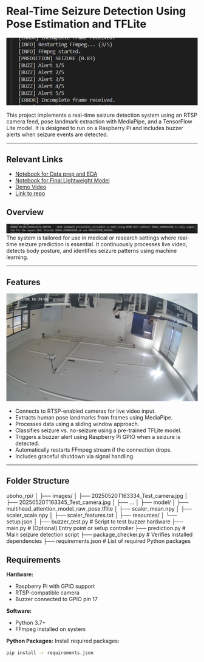 # Real-Time Seizure Detection Using Pose Estimation and TFLite

![prediction](./images/prediction.png)

This project implements a real-time seizure detection system using an RTSP camera feed, pose landmark extraction with MediaPipe, and a TensorFlow Lite model. It is designed to run on a Raspberry Pi and includes buzzer alerts when seizure events are detected.

---

## Relevant Links
- [Notebook for Data prep and EDA](https://colab.research.google.com/drive/1QYHZ_VQo9THJQWKK6x_FUeq7tYCn8fC7?usp=sharing)
- [Notebook for Final Lightweight Model]([https://colab.research.google.com/drive/1QYHZ_VQo9THJQWKK6x_FUeq7tYCn8fC7?usp=sharing](https://colab.research.google.com/drive/17U-En9VbbQxZGF3VF0IfJcvyikaMIZP1?usp=sharing))
- [Demo Video](https://drive.google.com/drive/folders/1u1_SWO-1Wuf-vYJglyCKBCgyUf9wSh-H?usp=sharing)
- [Link to repo](https://github.com/Isaiah-Essien/uboho_rpi)
  

## Overview

![landmarks](./images/landmark.png)
The system is tailored for use in medical or research settings where real-time seizure prediction is essential. It continuously processes live video, detects body posture, and identifies seizure patterns using machine learning.

---

## Features
![sample image from camera](./images/20250520T163408_Test_camera.jpg)
- Connects to RTSP-enabled cameras for live video input.
- Extracts human pose landmarks from frames using MediaPipe.
- Processes data using a sliding window approach.
- Classifies seizure vs. no-seizure using a pre-trained TFLite model.
- Triggers a buzzer alert using Raspberry Pi GPIO when a seizure is detected.
- Automatically restarts FFmpeg stream if the connection drops.
- Includes graceful shutdown via signal handling.

---

## Folder Structure
uboho_rpi/
│
├── images/
│   ├── 20250520T163334_Test_camera.jpg
│   ├── 20250520T163345_Test_camera.jpg
│   ├── ...
│
├── model/
│   ├── multihead_attention_model_raw_pose.tflite
│   ├── scaler_mean.npy
│   ├── scaler_scale.npy
│   ├── scaler_features.txt
│
├── resources/
│   └── setup.json
│
├── buzzer_test.py         # Script to test buzzer hardware
├── main.py                # (Optional) Entry point or setup controller
├── prediction.py          # Main seizure detection script
├── package_checker.py     # Verifies installed dependencies
├── requirements.json      # List of required Python packages


## Requirements

**Hardware:**
- Raspberry Pi with GPIO support
- RTSP-compatible camera
- Buzzer connected to GPIO pin 17

**Software:**
- Python 3.7+
- FFmpeg installed on system

**Python Packages:**
Install required packages:

```bash
pip install -r requirements.json

```
